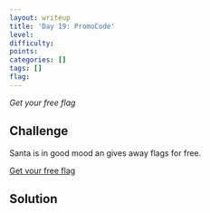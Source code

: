```yaml
---
layout: writeup
title: 'Day 19: PromoCode'
level:
difficulty:
points:
categories: []
tags: []
flag:
---
```

*Get your free flag*

## Challenge

Santa is in good mood an gives away flags for free.

[Get vour free flag][1]

## Solution



[1]: https://hackvent.hacking-lab.com/Pr0m0C0de_new/promo.html
